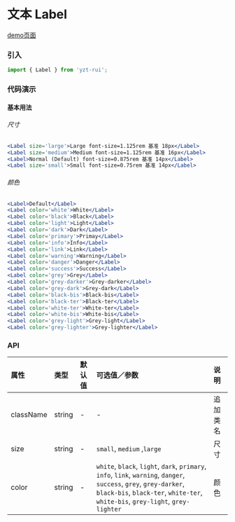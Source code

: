 # 文本 Label

[demo页面](https://yyb323.com/yui.mobile/label)

### 引入

```js
import { Label } from 'yzt-rui';
```

### 代码演示

#### 基本用法


###### 尺寸
```jsx
<Label size='large'>Large font-size=1.125rem 基准 18px</Label>
<Label size='medium'>Medium font-size=1.125rem 基准 16px</Label>
<Label>Normal (Default) font-size=0.875rem 基准 14px</Label>
<Label size='small'>Small font-size=0.75rem 基准 14px</Label>
```

###### 颜色
```jsx
<Label>Default</Label>
<Label color='white'>White</Label>
<Label color='black'>Black</Label>
<Label color='light'>Light</Label>
<Label color='dark'>Dark</Label>
<Label color='primary'>Primay</Label>
<Label color='info'>Info</Label>
<Label color='link'>Link</Label>
<Label color='warning'>Warning</Label>
<Label color='danger'>Danger</Label>
<Label color='success'>Success</Label>
<Label color='grey'>Grey</Label>
<Label color='grey-darker'>Grey-darker</Label>
<Label color='grey-dark'>Grey-dark</Label>
<Label color='black-bis'>Black-bis</Label>
<Label color='black-ter'>Black-ter</Label>
<Label color='white-ter'>White-ter</Label>
<Label color='white-bis'>White-bis</Label>
<Label color='grey-light'>Grey-light</Label>
<Label color='grey-lighter'>Grey-lighter</Label>
```

### API

| 属性 | 类型 | 默认值 | 可选值／参数 | 说明 |
| :--- | :--- | :--- | :--- | :--- |
| className | string | - | - | 追加类名 |
| size | string | - | `small`, `medium` ,`large`  | 尺寸 |
| color | string | - | `white`, `black`, `light`, `dark`, `primary`, `info`, `link`, `warning`, `danger`, `success`, `grey`, `grey-darker`, `black-bis`, `black-ter`, `white-ter`, `white-bis`, `grey-light`, `grey-lighter` | 颜色 |





